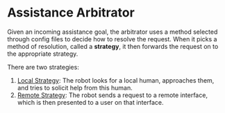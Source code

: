 # Assistance Arbitrator

Given an incoming assistance goal, the arbitrator uses a method selected through config files to decide how to resolve the request. When it picks a method of resolution, called a **strategy**, it then forwards the request on to the appropriate strategy.

There are two strategies:

1. [Local Strategy](local_interfaces/local_strategy/): The robot looks for a local human, approaches them, and tries to solicit help from this human.
1. [Remote Strategy](remote_interfaces/remote_strategy): The robot sends a request to a remote interface, which is then presented to a user on that interface.
